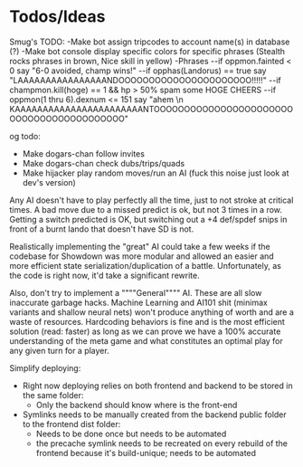 Todos/Ideas
===========
Smug's TODO:
-Make bot assign tripcodes to account name(s) in database (?)
-Make bot console display specific colors for specific phrases (Stealth rocks phrases in brown, Nice skill in yellow)
-Phrases
--if oppmon.fainted < 0 say "6-0 avoided, champ wins!"
--if opphas(Landorus) == true say "LAAAAAAAAAAAAAAAANDOOOOOOOOOOOOOOOOOOOOOO!!!!!"
--if champmon.kill(hoge) == 1 && hp > 50% spam some HOGE CHEERS
--if oppmon(1 thru 6).dexnum <= 151 say "ahem \n KAAAAAAAAAAAAAAAAAAAAAAANTOOOOOOOOOOOOOOOOOOOOOOOOOOOOOOOOOOOOOOOOOO"

og todo:
- Make dogars-chan follow invites
- Make dogars-chan check dubs/trips/quads
- Make hijacker play random moves/run an AI (fuck this noise just look at dev's version)
 

Any AI doesn't have to play perfectly all the time, just to not stroke at critical times. A bad move due to a missed predict is ok, but not 3 times in a row.
Getting a switch predicted is OK, but switching out a +4 def/spdef snips in front of a burnt lando that doesn't have SD is not.

Realistically implementing the "great" AI could take a few weeks if the codebase for Showdown was more modular and allowed an easier and more efficient state serialization/duplication of a battle. Unfortunately, as the code is right now, it'd take a significant rewrite.

Also, don't try to implement a """"General"""" AI. These are all slow inaccurate garbage hacks. Machine Learning and AI101 shit (minimax variants and shallow neural nets) won't produce anything of worth and are a waste of resources.
Hardcoding behaviors is fine and is the most efficient solution (read: faster) as long as we can prove we have a 100% accurate understanding of the meta game and what constitutes an optimal play for any given turn for a player.

Simplify deploying:
 - Right now deploying relies on both frontend and backend to be stored in the same folder:
    - Only the backend should know where is the front-end
 - Symlinks needs to be manually created from the backend public folder to the frontend dist folder:
    - Needs to be done once but needs to be automated
    - the precache symlink needs to be recreated on every rebuild of the frontend because it's build-unique; needs to be automated
